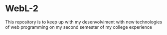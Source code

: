# WebL-2
This repository is to keep up with my desenvolviment with new technologies of web programming on my second semester of my college experience
